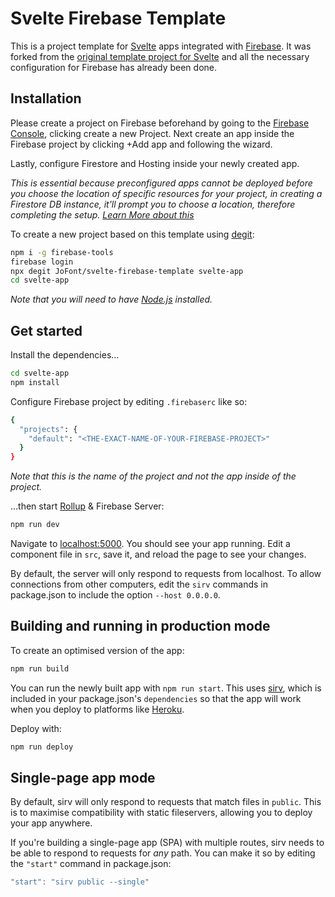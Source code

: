 
# Svelte Firebase Template

This is a project template for [Svelte](https://svelte.dev) apps integrated with [Firebase](https://firebase.google.com/). It was forked from the [original template project for Svelte](https://github.com/sveltejs/template) and all the necessary configuration for Firebase has already been done.


## Installation

Please create a project on Firebase beforehand by going to the [Firebase Console](https://console.firebase.google.com), clicking create a new Project. Next create an app inside the Firebase project by clicking +Add app and following the wizard.

Lastly, configure Firestore and Hosting inside your newly created app.

*This is essential because preconfigured apps cannot be deployed before you choose the location of specific resources for your project, in creating a Firestore DB instance, it'll prompt you to choose a location, therefore completing the setup. [Learn More about this](https://firebase.google.com/docs/projects/locations)*


To create a new project based on this template using [degit](https://github.com/Rich-Harris/degit):
```bash
npm i -g firebase-tools
firebase login
npx degit JoFont/svelte-firebase-template svelte-app
cd svelte-app
```

*Note that you will need to have [Node.js](https://nodejs.org) installed.*


## Get started

Install the dependencies...

```bash
cd svelte-app
npm install
```

Configure Firebase project by editing ```.firebaserc``` like so:
```bash
{
  "projects": {
    "default": "<THE-EXACT-NAME-OF-YOUR-FIREBASE-PROJECT>"
  }
}
```

*Note that this is the name of the project and not the app inside of the project.*

...then start [Rollup](https://rollupjs.org) & Firebase Server:

```bash
npm run dev
```

Navigate to [localhost:5000](http://localhost:5000). You should see your app running. Edit a component file in `src`, save it, and reload the page to see your changes.

By default, the server will only respond to requests from localhost. To allow connections from other computers, edit the `sirv` commands in package.json to include the option `--host 0.0.0.0`.


## Building and running in production mode

To create an optimised version of the app:

```bash
npm run build
```

You can run the newly built app with `npm run start`. This uses [sirv](https://github.com/lukeed/sirv), which is included in your package.json's `dependencies` so that the app will work when you deploy to platforms like [Heroku](https://heroku.com).


Deploy with:

```bash
npm run deploy
```

## Single-page app mode

By default, sirv will only respond to requests that match files in `public`. This is to maximise compatibility with static fileservers, allowing you to deploy your app anywhere.

If you're building a single-page app (SPA) with multiple routes, sirv needs to be able to respond to requests for *any* path. You can make it so by editing the `"start"` command in package.json:

```js
"start": "sirv public --single"
```


